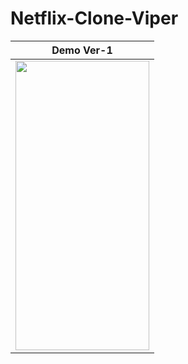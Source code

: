 # Netflix-Clone-Viper

|   Demo Ver-1              |
|:-------------------------:|
<img src=img/demoVer-1.png width="214" height="463"> |
